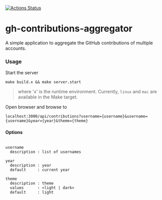 [![Actions Status](https://github.com/shreyas-sriram/gh-contributions-aggregator/workflows/CI/badge.svg)](https://github.com/shreyas-sriram/gh-contributions-aggregator/actions)
# gh-contributions-aggregator

A simple application to aggregate the GitHub contributions of multiple accounts.

### Usage

Start the server
```
make build.x && make server.start
```
> where 'x' is the runtime environment. Currently, `linux` and `mac` are available in the Make target.

Open browser and browse to
```
localhost:3000/api/contributions?username={username}&username={username}&year={year}&theme={theme}
```

#### Options

```

username
  description : list of usernames

year
  description : year
  default     : current year

theme
  description : theme
  values      : <light | dark>
  default     : light
```
